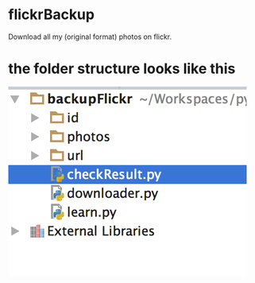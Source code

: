 # flickrBackup
Download all my (original format) photos on flickr.

# the folder structure looks like this
![Image](https://raw.githubusercontent.com/yyq/flickrBackup/master/folder_structure.png)
